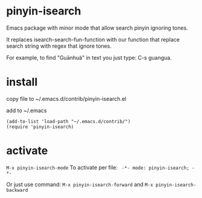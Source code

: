 # pinyin-isearch
Emacs package with minor mode that allow search pinyin ignoring tones.

It replaces isearch-search-fun-function with our function that replace
 search string with regex that ignore tones.

For example, to find "Guānhuà" in text you just type: C-s guangua.
# install
copy file to ~/.emacs.d/contrib/pinyin-isearch.el

add to ~/.emacs

```elisp
(add-to-list 'load-path "~/.emacs.d/contrib/")
(require 'pinyin-isearch)
```

# activate
``` M-x pinyin-isearch-mode ``` To activate per file: ```  -*- mode: pinyin-isearch; -*- ```

Or just use command: ``` M-x pinyin-isearch-forward ``` and ``` M-x pinyin-isearch-backward ```
